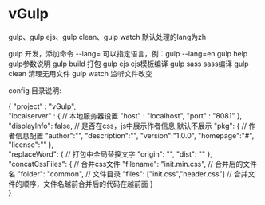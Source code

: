 # vGulp

gulp、gulp ejs、gulp clean、gulp watch 默认处理的lang为zh

gulp          开发，添加命令 --lang= 可以指定语言，例：gulp --lang=en
gulp help     gulp参数说明
gulp build    打包
gulp ejs      ejs模板编译
gulp sass     sass编译
gulp clean    清理无用文件
gulp watch    监听文件改变

config 目录说明:

{
    "project" : "vGulp",     
    "localserver" : {       //  本地服务器设置
        "host" : "localhost",
        "port" : "8081"
    },
    "displayInfo": false,   //  是否在css，js中展示作者信息,默认不展示
    "pkg": {            // 作者信息配置
        "author":"",
        "description":"",
        "version":"1.0.0",
        "homepage":"#",
        "license":""
    },              
    "replaceWord": {  //  打包中全局替换文字
        "origin": "",
        "dist": ""
    },
    "concatCssFiles": {     // 合并css文件
        "filename": "init.min.css",     // 合并后的文件名
        "folder": "common",     // 文件目录
        "files": ["init.css","header.css"]   // 合并文件的顺序，文件名越前合并后的代码在越前面
    }    
}
